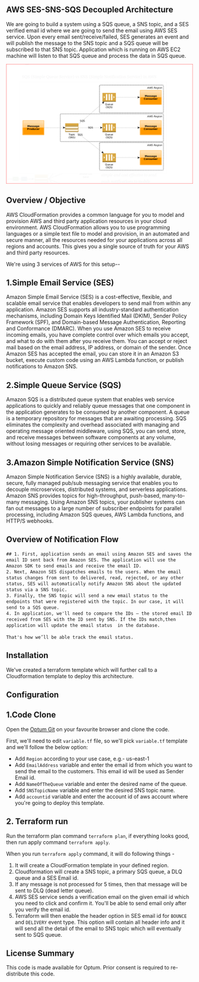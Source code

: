 ## AWS SES-SNS-SQS Decoupled Architecture

We are going to build a system using a SQS queue, a SNS topic, and a SES verified email id where we are going to send the email using AWS SES service. Upon every email sent/receive/failed, SES generates an event and will publish the message to the SNS topic and a SQS queue will be subscribed to that SNS topic. Application which is running on AWS EC2 machine will listen to that SQS queue and process the data in SQS queue.

![diagram](ses.PNG?raw=true)

## Overview / Objective

AWS CloudFormation provides a common language for you to model and provision AWS and third party application resources in your cloud environment. AWS CloudFormation allows you to use programming languages or a simple text file to model and provision, in an automated and secure manner, all the resources needed for your applications across all regions and accounts. This gives you a single source of truth for your AWS and third party resources.

We're using 3 services of AWS for this setup--

## 1.Simple Email Service (SES)
Amazon Simple Email Service (SES) is a cost-effective, flexible, and scalable email service that enables developers to send mail from within any application. Amazon SES supports all industry-standard authentication mechanisms, including Domain Keys Identified Mail (DKIM), Sender Policy Framework (SPF), and Domain-based Message Authentication, Reporting and Conformance (DMARC).
When you use Amazon SES to receive incoming emails, you have complete control over which emails you accept, and what to do with them after you receive them. You can accept or reject mail based on the email address, IP address, or domain of the sender. Once Amazon SES has accepted the email, you can store it in an Amazon S3 bucket, execute custom code using an AWS Lambda function, or publish notifications to Amazon SNS.

## 2.Simple Queue Service (SQS)

Amazon SQS is a distributed queue system that enables web service applications to quickly and reliably queue messages that one component in the application generates to be consumed by another component. A queue is a temporary repository for messages that are awaiting processing.
SQS eliminates the complexity and overhead associated with managing and operating message oriented middleware, using SQS, you can send, store, and receive messages between software components at any volume, without losing messages or requiring other services to be available.

## 3.Amazon Simple Notification Service (SNS)
Amazon Simple Notification Service (SNS) is a highly available, durable, secure, fully managed pub/sub messaging service that enables you to decouple microservices, distributed systems, and serverless applications. Amazon SNS provides topics for high-throughput, push-based, many-to-many messaging.
Using Amazon SNS topics, your publisher systems can fan out messages to a large number of subscriber endpoints for parallel processing, including Amazon SQS queues, AWS Lambda functions, and HTTP/S webhooks.

## Overview of Notification Flow
    ## 1. First, application sends an email using Amazon SES and saves the email ID sent back from Amazon SES. The application will use the Amazon SDK to send emails and receive the email ID.
    2. Next, Amazon SES dispatches emails to the users. When the email status changes from sent to delivered, read, rejected, or any other status, SES will automatically notify Amazon SNS about the updated status via a SNS topic. 
    3. Finally, the SNS topic will send a new email status to the endpoints that were registered with the topic. In our case, it will send to a SQS queue.
    4. In application, we'll need to compare the IDs — the stored email ID received from SES with the ID sent by SNS. If the IDs match,then application will update the email status  in the database.

    That's how we’ll be able track the email status.


## Installation

We've created a terraform template which will further call to a Cloudformation template to deploy this architecture. 

## Configuration

  ## 1.Code Clone
 Open the [Optum Git](https://github.optum.com/hcentive-techops) on your favourite browser and clone the code.

First, we'll need to edit `variable.tf` file, so we'll pick `variable.tf` template and we'll follow the below option:

* Add `Region` according to your use case, e.g.- us-east-1
* Add `EmailAddress` variable and enter the email id from which you want to send the email to the customers. This email id will be used as Sender Email id.
* Add `NameOfTheQueue` variable and enter the desired name of the queue.
* Add `SNSTopicName` variable and enter the desired SNS topic name.
* Add `accountid` variable and enter the account id of aws account where you're going to deploy this template.


## 2. Terraform run
 Run the terraform plan command `terraform plan`, if everything looks good, then run apply command `terraform apply`.

 When you run `terraform apply` command, it will do following things -
 1. It will create a CloudFormation template in your defined region.
 2. Cloudformation will create a SNS topic, a primary SQS queue, a DLQ queue and a SES Email id.
 3. If any message is not processed for 5 times, then that message will be sent to DLQ (dead letter queue).
 4. AWS SES service sends a verification email on the given email id which you need to click and confirm it. You'll be able to send email only after you verify the email id.
 5. Terraform will then enable the header option in SES email id for `BOUNCE` and `DELIVERY` event type. This option will contain all header info and it will send all the detail of the email to SNS topic which will eventually sent to SQS queue. 

## License Summary

This code is made available for Optum. Prior consent is required to re-distribute this code.

